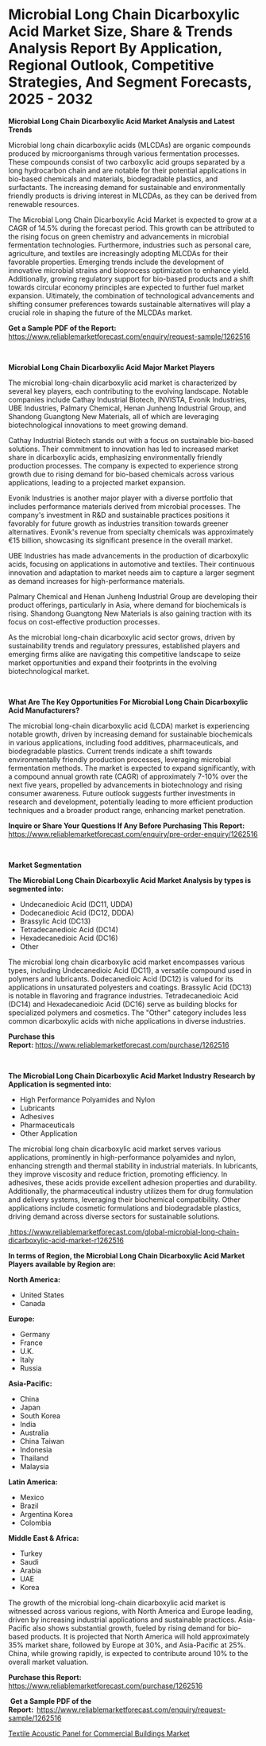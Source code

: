 <p><h1>Microbial Long Chain Dicarboxylic Acid Market Size, Share & Trends Analysis Report By Application, Regional Outlook, Competitive Strategies, And Segment Forecasts, 2025 - 2032</h1></p><p><strong>Microbial Long Chain Dicarboxylic Acid Market Analysis and Latest Trends</strong></p>
<p><p>Microbial long chain dicarboxylic acids (MLCDAs) are organic compounds produced by microorganisms through various fermentation processes. These compounds consist of two carboxylic acid groups separated by a long hydrocarbon chain and are notable for their potential applications in bio-based chemicals and materials, biodegradable plastics, and surfactants. The increasing demand for sustainable and environmentally friendly products is driving interest in MLCDAs, as they can be derived from renewable resources.</p><p>The Microbial Long Chain Dicarboxylic Acid Market is expected to grow at a CAGR of 14.5% during the forecast period. This growth can be attributed to the rising focus on green chemistry and advancements in microbial fermentation technologies. Furthermore, industries such as personal care, agriculture, and textiles are increasingly adopting MLCDAs for their favorable properties. Emerging trends include the development of innovative microbial strains and bioprocess optimization to enhance yield. Additionally, growing regulatory support for bio-based products and a shift towards circular economy principles are expected to further fuel market expansion. Ultimately, the combination of technological advancements and shifting consumer preferences towards sustainable alternatives will play a crucial role in shaping the future of the MLCDAs market.</p></p>
<p><strong>Get a Sample PDF of the Report:&nbsp;</strong> <a href="https://www.reliablemarketforecast.com/enquiry/request-sample/1262516?utm_campaign=2124&utm_medium=2&utm_source=Github&utm_content=ia&utm_term=02022025&utm_id=microbial-long-chain-dicarboxylic-acid">https://www.reliablemarketforecast.com/enquiry/request-sample/1262516</a></p>
<p>&nbsp;</p>
<p><strong>Microbial Long Chain Dicarboxylic Acid Major Market Players</strong></p>
<p><p>The microbial long-chain dicarboxylic acid market is characterized by several key players, each contributing to the evolving landscape. Notable companies include Cathay Industrial Biotech, INVISTA, Evonik Industries, UBE Industries, Palmary Chemical, Henan Junheng Industrial Group, and Shandong Guangtong New Materials, all of which are leveraging biotechnological innovations to meet growing demand.</p><p>Cathay Industrial Biotech stands out with a focus on sustainable bio-based solutions. Their commitment to innovation has led to increased market share in dicarboxylic acids, emphasizing environmentally friendly production processes. The company is expected to experience strong growth due to rising demand for bio-based chemicals across various applications, leading to a projected market expansion.</p><p>Evonik Industries is another major player with a diverse portfolio that includes performance materials derived from microbial processes. The company's investment in R&D and sustainable practices positions it favorably for future growth as industries transition towards greener alternatives. Evonik's revenue from specialty chemicals was approximately €15 billion, showcasing its significant presence in the overall market.</p><p>UBE Industries has made advancements in the production of dicarboxylic acids, focusing on applications in automotive and textiles. Their continuous innovation and adaptation to market needs aim to capture a larger segment as demand increases for high-performance materials.</p><p>Palmary Chemical and Henan Junheng Industrial Group are developing their product offerings, particularly in Asia, where demand for biochemicals is rising. Shandong Guangtong New Materials is also gaining traction with its focus on cost-effective production processes.</p><p>As the microbial long-chain dicarboxylic acid sector grows, driven by sustainability trends and regulatory pressures, established players and emerging firms alike are navigating this competitive landscape to seize market opportunities and expand their footprints in the evolving biotechnological market.</p></p>
<p>&nbsp;</p>
<p><strong>What Are The Key Opportunities For Microbial Long Chain Dicarboxylic Acid Manufacturers?</strong></p>
<p><p>The microbial long-chain dicarboxylic acid (LCDA) market is experiencing notable growth, driven by increasing demand for sustainable biochemicals in various applications, including food additives, pharmaceuticals, and biodegradable plastics. Current trends indicate a shift towards environmentally friendly production processes, leveraging microbial fermentation methods. The market is expected to expand significantly, with a compound annual growth rate (CAGR) of approximately 7-10% over the next five years, propelled by advancements in biotechnology and rising consumer awareness. Future outlook suggests further investments in research and development, potentially leading to more efficient production techniques and a broader product range, enhancing market penetration.</p></p>
<p><strong>Inquire or Share Your Questions If Any Before Purchasing This Report:</strong> <a href="https://www.reliablemarketforecast.com/enquiry/pre-order-enquiry/1262516?utm_campaign=2124&utm_medium=2&utm_source=Github&utm_content=ia&utm_term=02022025&utm_id=microbial-long-chain-dicarboxylic-acid">https://www.reliablemarketforecast.com/enquiry/pre-order-enquiry/1262516</a></p>
<p>&nbsp;</p>
<p><strong>Market Segmentation</strong></p>
<p><strong>The Microbial Long Chain Dicarboxylic Acid Market Analysis by types is segmented into:</strong></p>
<p><ul><li>Undecanedioic Acid (DC11, UDDA)</li><li>Dodecanedioic Acid (DC12, DDDA)</li><li>Brassylic Acid (DC13)</li><li>Tetradecanedioic Acid (DC14)</li><li>Hexadecanedioic Acid (DC16)</li><li>Other</li></ul></p>
<p><p>The microbial long chain dicarboxylic acid market encompasses various types, including Undecanedioic Acid (DC11), a versatile compound used in polymers and lubricants. Dodecanedioic Acid (DC12) is valued for its applications in unsaturated polyesters and coatings. Brassylic Acid (DC13) is notable in flavoring and fragrance industries. Tetradecanedioic Acid (DC14) and Hexadecanedioic Acid (DC16) serve as building blocks for specialized polymers and cosmetics. The "Other" category includes less common dicarboxylic acids with niche applications in diverse industries.</p></p>
<p><strong>Purchase this Report:&nbsp;</strong><a href="https://www.reliablemarketforecast.com/purchase/1262516?utm_campaign=2124&utm_medium=2&utm_source=Github&utm_content=ia&utm_term=02022025&utm_id=microbial-long-chain-dicarboxylic-acid">https://www.reliablemarketforecast.com/purchase/1262516</a></p>
<p>&nbsp;</p>
<p><strong>The Microbial Long Chain Dicarboxylic Acid Market Industry Research by Application is segmented into:</strong></p>
<p><ul><li>High Performance Polyamides and Nylon</li><li>Lubricants</li><li>Adhesives</li><li>Pharmaceuticals</li><li>Other Application</li></ul></p>
<p><p>The microbial long chain dicarboxylic acid market serves various applications, prominently in high-performance polyamides and nylon, enhancing strength and thermal stability in industrial materials. In lubricants, they improve viscosity and reduce friction, promoting efficiency. In adhesives, these acids provide excellent adhesion properties and durability. Additionally, the pharmaceutical industry utilizes them for drug formulation and delivery systems, leveraging their biochemical compatibility. Other applications include cosmetic formulations and biodegradable plastics, driving demand across diverse sectors for sustainable solutions.</p></p>
<p><a href="https://www.reliablemarketforecast.com/global-microbial-long-chain-dicarboxylic-acid-market-r1262516?utm_campaign=2124&utm_medium=2&utm_source=Github&utm_content=ia&utm_term=02022025&utm_id=microbial-long-chain-dicarboxylic-acid">&nbsp;https://www.reliablemarketforecast.com/global-microbial-long-chain-dicarboxylic-acid-market-r1262516</a></p>
<p><strong>In terms of Region, the Microbial Long Chain Dicarboxylic Acid Market Players available by Region are:</strong></p>
<p>
    <p> <strong> North America: </strong>
        <ul>
            <li>United States</li>
            <li>Canada</li>
        </ul>
        </p> 
    <p> <strong> Europe: </strong>
        <ul>
            <li>Germany</li>
            <li>France</li>
            <li>U.K.</li>
            <li>Italy</li>
            <li>Russia</li>
        </ul>
        </p> 
    <p> <strong> Asia-Pacific: </strong>
        <ul>
            <li>China</li>
            <li>Japan</li>
            <li>South Korea</li>
            <li>India</li>
            <li>Australia</li>
            <li>China Taiwan</li>
            <li>Indonesia</li>
            <li>Thailand</li>
            <li>Malaysia</li>
        </ul>
        </p> 
    <p> <strong> Latin America: </strong>
        <ul>
            <li>Mexico</li>
            <li>Brazil</li>
            <li>Argentina Korea</li>
            <li>Colombia</li>
        </ul>
        </p> 
    <p> <strong> Middle East & Africa: </strong>
        <ul>
            <li>Turkey</li>
            <li>Saudi</li>
            <li>Arabia</li>
            <li>UAE</li>
            <li>Korea</li>
        </ul>
    </p>
    </p>
<p><p>The growth of the microbial long-chain dicarboxylic acid market is witnessed across various regions, with North America and Europe leading, driven by increasing industrial applications and sustainable practices. Asia-Pacific also shows substantial growth, fueled by rising demand for bio-based products. It is projected that North America will hold approximately 35% market share, followed by Europe at 30%, and Asia-Pacific at 25%. China, while growing rapidly, is expected to contribute around 10% to the overall market valuation.</p></p>
<p><strong>Purchase this Report: </strong><a href="https://www.reliablemarketforecast.com/purchase/1262516?utm_campaign=2124&utm_medium=2&utm_source=Github&utm_content=ia&utm_term=02022025&utm_id=microbial-long-chain-dicarboxylic-acid">https://www.reliablemarketforecast.com/purchase/1262516</a></p>
<p>&nbsp;<strong>Get a Sample PDF of the Report:&nbsp;&nbsp;</strong><a href="https://www.reliablemarketforecast.com/enquiry/request-sample/1262516?utm_campaign=2124&utm_medium=2&utm_source=Github&utm_content=ia&utm_term=02022025&utm_id=microbial-long-chain-dicarboxylic-acid">https://www.reliablemarketforecast.com/enquiry/request-sample/1262516</a></p>
<p><strong></strong></p>
<p><p><a href="https://github.com/WashimHussain441/Market-Research-Report-List-1/blob/main/textile-acoustic-panel-for-commercial-buildings-market.md?utm_campaign=2124&utm_medium=2&utm_source=Github&utm_content=ia&utm_term=02022025&utm_id=microbial-long-chain-dicarboxylic-acid">Textile Acoustic Panel for Commercial Buildings Market</a></p></p>